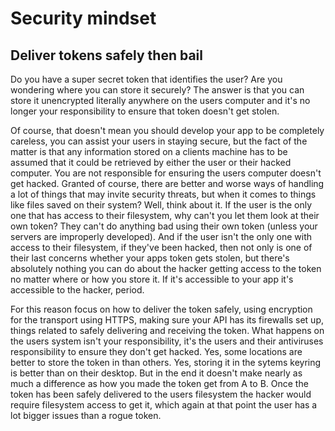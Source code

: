 # Security mindset

## Deliver tokens safely then bail

Do you have a super secret token that identifies the user? Are you wondering where you can store it securely? The answer is that you can store it unencrypted literally anywhere on the users computer and it's no longer your responsibility to ensure that token doesn't get stolen.

Of course, that doesn't mean you should develop your app to be completely careless, you can assist your users in staying secure, but the fact of the matter is that any information stored on a clients machine has to be assumed that it could be retrieved by either the user or their hacked computer. You are not responsible for ensuring the users computer doesn't get hacked. Granted of course, there are better and worse ways of handling a lot of things that may invite security threats, but when it comes to things like files saved on their system? Well, think about it. If the user is the only one that has access to their filesystem, why can't you let them look at their own token? They can't do anything bad using their own token (unless your servers are improperly developed). And if the user isn't the only one with access to their filesystem, if they've been hacked, then not only is one of their last concerns whether your apps token gets stolen, but there's absolutely nothing you can do about the hacker getting access to the token no matter where or how you store it. If it's accessible to your app it's accessible to the hacker, period.

For this reason focus on how to deliver the token safely, using encryption for the transport using HTTPS, making sure your API has its firewalls set up, things related to safely delivering and receiving the token. What happens on the users system isn't your responsibility, it's the users and their antiviruses responsibility to ensure they don't get hacked. Yes, some locations are better to store the token in than others. Yes, storing it in the sytems keyring is better than on their desktop. But in the end it doesn't make nearly as much a difference as how you made the token get from A to B. Once the token has been safely delivered to the users filesystem the hacker would require filesystem access to get it, which again at that point the user has a lot bigger issues than a rogue token.
